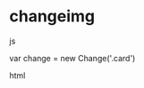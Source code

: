 # changeimg


js

 var change = new Change('.card')
 
html

  <div class="card">
      <div class="thumbs">
          <div class="thumb" data-select='[ "img1.jpg ", "img1.jpg ","img1.jpg " , ...etc]' alt ="">
              <img src="img.jpg" alt="">
          </div>
          <div class="thumb" data-select='[ "img1.jpg ", "img1.jpg ","img1.jpg " , ...etc]' alt ="">
              <img src="img.jpg" alt="">
          </div>
      </div>
      <div class="resultImg">
          <img src="img.jpg" alt="" class='img' >
      </div>
  </div>

